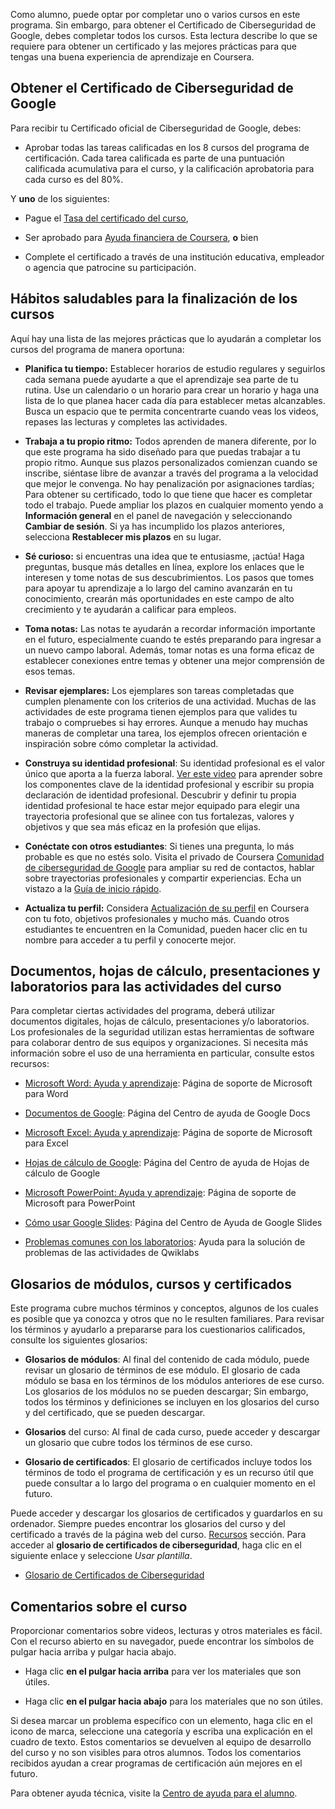 
Como alumno, puede optar por completar uno o varios cursos en este programa. Sin embargo, para obtener el Certificado de Ciberseguridad de Google, debes completar todos los cursos. Esta lectura describe lo que se requiere para obtener un certificado y las mejores prácticas para que tengas una buena experiencia de aprendizaje en Coursera.

## Obtener el Certificado de Ciberseguridad de Google

Para recibir tu Certificado oficial de Ciberseguridad de Google, debes:

- Aprobar todas las tareas calificadas en los 8 cursos del programa de certificación. Cada tarea calificada es parte de una puntuación calificada acumulativa para el curso, y la calificación aprobatoria para cada curso es del 80%.
    

Y **uno** de los siguientes:

- Pague el [Tasa del certificado del curso](https://www.coursera.support/s/article/209818963-Payments-on-Coursera?language=en_US),
    
- Ser aprobado para [Ayuda financiera de Coursera](https://www.coursera.support/s/article/209819033-Apply-for-Financial-Aid-or-a-Scholarship?language=en_US), **o** bien
    
- Complete el certificado a través de una institución educativa, empleador o agencia que patrocine su participación.
    

## Hábitos saludables para la finalización de los cursos

Aquí hay una lista de las mejores prácticas que lo ayudarán a completar los cursos del programa de manera oportuna:

- **Planifica tu tiempo:** Establecer horarios de estudio regulares y seguirlos cada semana puede ayudarte a que el aprendizaje sea parte de tu rutina. Use un calendario o un horario para crear un horario y haga una lista de lo que planea hacer cada día para establecer metas alcanzables. Busca un espacio que te permita concentrarte cuando veas los videos, repases las lecturas y completes las actividades.
    
- **Trabaja a tu propio ritmo:** Todos aprenden de manera diferente, por lo que este programa ha sido diseñado para que puedas trabajar a tu propio ritmo. Aunque sus plazos personalizados comienzan cuando se inscribe, siéntase libre de avanzar a través del programa a la velocidad que mejor le convenga. No hay penalización por asignaciones tardías; Para obtener su certificado, todo lo que tiene que hacer es completar todo el trabajo. Puede ampliar los plazos en cualquier momento yendo a **Información general** en el panel de navegación y seleccionando **Cambiar de sesión**. Si ya has incumplido los plazos anteriores, selecciona **Restablecer mis plazos** en su lugar.
    
- **Sé curioso:** si encuentras una idea que te entusiasme, ¡actúa! Haga preguntas, busque más detalles en línea, explore los enlaces que le interesen y tome notas de sus descubrimientos. Los pasos que tomes para apoyar tu aprendizaje a lo largo del camino avanzarán en tu conocimiento, crearán más oportunidades en este campo de alto crecimiento y te ayudarán a calificar para empleos.
    
- **Toma notas:** Las notas te ayudarán a recordar información importante en el futuro, especialmente cuando te estés preparando para ingresar a un nuevo campo laboral. Además, tomar notas es una forma eficaz de establecer conexiones entre temas y obtener una mejor comprensión de esos temas.
    
- **Revisar ejemplares:** Los ejemplares son tareas completadas que cumplen plenamente con los criterios de una actividad. Muchas de las actividades de este programa tienen ejemplos para que valides tu trabajo o compruebes si hay errores. Aunque a menudo hay muchas maneras de completar una tarea, los ejemplos ofrecen orientación e inspiración sobre cómo completar la actividad.
    
- **Construya su identidad profesional**: Su identidad profesional es el valor único que aporta a la fuerza laboral. [Ver este video](https://www.youtube.com/watch?v=_xbT4qMrot4) para aprender sobre los componentes clave de la identidad profesional y escribir su propia declaración de identidad profesional. Descubrir y definir tu propia identidad profesional te hace estar mejor equipado para elegir una trayectoria profesional que se alinee con tus fortalezas, valores y objetivos y que sea más eficaz en la profesión que elijas.
    
- **Conéctate con otros estudiantes**: Si tienes una pregunta, lo más probable es que no estés solo. Visita el privado de Coursera [Comunidad de ciberseguridad de Google](https://www.coursera.support/s/group-invite?id=MEY5VkgwMDAwMDAwMWMxMEFB) para ampliar su red de contactos, hablar sobre trayectorias profesionales y compartir experiencias. Echa un vistazo a la [Guía de inicio rápido](https://www.coursera.support/s/article/Community-Quick-Start-Guide).
    
- **Actualiza tu perfil:** Considera [Actualización de su perfil](https://www.coursera.org/account/profile) en Coursera con tu foto, objetivos profesionales y mucho más. Cuando otros estudiantes te encuentren en la Comunidad, pueden hacer clic en tu nombre para acceder a tu perfil y conocerte mejor.
    

## Documentos, hojas de cálculo, presentaciones y laboratorios para las actividades del curso

Para completar ciertas actividades del programa, deberá utilizar documentos digitales, hojas de cálculo, presentaciones y/o laboratorios. Los profesionales de la seguridad utilizan estas herramientas de software para colaborar dentro de sus equipos y organizaciones. Si necesita más información sobre el uso de una herramienta en particular, consulte estos recursos:

- [Microsoft Word: Ayuda y aprendizaje](https://support.microsoft.com/en-us/word): Página de soporte de Microsoft para Word
    
- [Documentos de Google](https://support.google.com/docs/topic/9046002?hl=en&ref_topic=1382883): Página del Centro de ayuda de Google Docs
    
- [Microsoft Excel: Ayuda y aprendizaje](https://support.microsoft.com/en-us/excel): Página de soporte de Microsoft para Excel
    
- [Hojas de cálculo de Google](https://support.google.com/docs/topic/9054603?hl=en&ref_topic=1382883): Página del Centro de ayuda de Hojas de cálculo de Google
    
- [Microsoft PowerPoint: Ayuda y aprendizaje](https://support.microsoft.com/en-us/powerpoint): Página de soporte de Microsoft para PowerPoint
    
- [Cómo usar Google Slides](https://support.google.com/docs/answer/2763168?hl=en&co=GENIE.Platform%3DDesktop): Página del Centro de Ayuda de Google Slides
    
- [Problemas comunes con los laboratorios](https://support.google.com/qwiklabs/answer/9133560?hl=en&ref_topic=9134804): Ayuda para la solución de problemas de las actividades de Qwiklabs
    

## Glosarios de módulos, cursos y certificados

Este programa cubre muchos términos y conceptos, algunos de los cuales es posible que ya conozca y otros que no le resulten familiares. Para revisar los términos y ayudarlo a prepararse para los cuestionarios calificados, consulte los siguientes glosarios:

- **Glosarios de módulos**: Al final del contenido de cada módulo, puede revisar un glosario de términos de ese módulo. El glosario de cada módulo se basa en los términos de los módulos anteriores de ese curso. Los glosarios de los módulos no se pueden descargar; Sin embargo, todos los términos y definiciones se incluyen en los glosarios del curso y del certificado, que se pueden descargar.
    
- **Glosarios** del curso: Al final de cada curso, puede acceder y descargar un glosario que cubre todos los términos de ese curso.
    
- **Glosario de certificados**: El glosario de certificados incluye todos los términos de todo el programa de certificación y es un recurso útil que puede consultar a lo largo del programa o en cualquier momento en el futuro.
    

Puede acceder y descargar los glosarios de certificados y guardarlos en su ordenador. Siempre puedes encontrar los glosarios del curso y del certificado a través de la página web del curso. [Recursos](https://www.coursera.org/learn/networks-and-network-security/supplement/lFqNR/course-3-glossary "Link to the course 3 resources section") sección. Para acceder al **glosario de certificados de ciberseguridad**, haga clic en el siguiente enlace y seleccione _Usar plantilla_.

- [Glosario de Certificados de Ciberseguridad](https://docs.google.com/document/d/1Feb8pHRY-blnpaLOohds2esd6IWdCIp-ikG7G_omSj4/template/preview?usp=sharing&resourcekey=0-YHcAISkCiqGDq5KwO6yNeQ)
    

## Comentarios sobre el curso

Proporcionar comentarios sobre videos, lecturas y otros materiales es fácil. Con el recurso abierto en su navegador, puede encontrar los símbolos de pulgar hacia arriba y pulgar hacia abajo.

- Haga clic **en el pulgar hacia arriba** para ver los materiales que son útiles.
    
- Haga clic **en el pulgar hacia abajo** para los materiales que no son útiles.
    

Si desea marcar un problema específico con un elemento, haga clic en el icono de marca, seleccione una categoría y escriba una explicación en el cuadro de texto. Estos comentarios se devuelven al equipo de desarrollo del curso y no son visibles para otros alumnos. Todos los comentarios recibidos ayudan a crear programas de certificación aún mejores en el futuro.

Para obtener ayuda técnica, visite la [Centro de ayuda para el alumno](https://learner.coursera.help/hc/en-us).